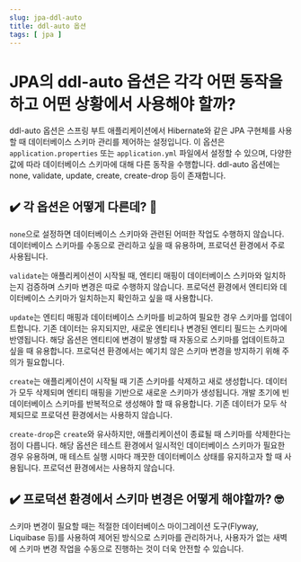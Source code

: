 ```yaml
---
slug: jpa-ddl-auto
title: ddl-auto 옵션
tags: [ jpa ]
---
```


# JPA의 ddl-auto 옵션은 각각 어떤 동작을 하고 어떤 상황에서 사용해야 할까?
ddl-auto 옵션은 스프링 부트 애플리케이션에서 Hibernate와 같은 JPA 구현체를 사용할 때 데이터베이스 스키마 관리를 제어하는 설정입니다.
이 옵션은 `application.properties` 또는 `application.yml` 파일에서 설정할 수 있으며, 다양한 값에 따라 데이터베이스 스키마에 대해 다른 동작을
수행합니다.
ddl-auto 옵션에는 none, validate, update, create, create-drop 등이 존재합니다.

## ✔️ 각 옵션은 어떻게 다른데? 🤔
`none`으로 설정하면 데이터베이스 스키마와 관련된 어떠한 작업도 수행하지 않습니다. 데이터베이스 스키마를 수동으로 관리하고 싶을 때 유용하며, 프로덕션 환경에서 주로
사용됩니다.

`validate`는 애플리케이션이 시작될 때, 엔티티 매핑이 데이터베이스 스키마와 일치하는지 검증하며 스키마 변경은 따로 수행하지 않습니다. 프로덕션 환경에서 엔티티와
데이터베이스 스키마가 일치하는지 확인하고 싶을 때 사용합니다.

`update`는 엔티티 매핑과 데이터베이스 스키마를 비교하여 필요한 경우 스키마를 업데이트합니다. 기존 데이터는 유지되지만, 새로운 엔티티나 변경된 엔티티 필드는 스키마에
반영됩니다. 해당 옵션은 엔티티에 변경이 발생할 때 자동으로 스키마를 업데이트하고 싶을 때 유용합니다. 프로덕션 환경에서는 예기치 않은 스키마 변경을 방지하기 위해 주의가
필요합니다.

`create`는 애플리케이션이 시작될 때 기존 스키마를 삭제하고 새로 생성합니다. 데이터가 모두 삭제되며 엔티티 매핑을 기반으로 새로운 스키마가 생성됩니다. 개발 초기에 빈
데이터베이스 스키마를 반복적으로 생성해야 할 때 유용합니다. 기존 데이터가 모두 삭제되므로 프로덕션 환경에서는 사용하지 않습니다.

`create-drop`은 `create`와 유사하지만, 애플리케이션이 종료될 때 스키마를 삭제한다는 점이 다릅니다. 해당 옵션은 테스트 환경에서 일시적인 데이터베이스 스키마가
필요한 경우 유용하며, 매 테스트 실행 시마다 깨끗한 데이터베이스 상태를 유지하고자 할 때 사용됩니다. 프로덕션 환경에서는 사용하지 않습니다.

## ✔️ 프로덕션 환경에서 스키마 변경은 어떻게 해야할까? 🤓
스키마 변경이 필요할 때는 적절한 데이터베이스 마이그레이션 도구(Flyway, Liquibase 등)를 사용하여 제어된 방식으로 스키마를 관리하거나, 사용자가 없는 새벽에 스키마
변경 작업을 수동으로 진행하는 것이 더욱 안전할 수 있습니다.